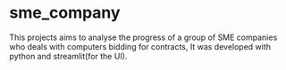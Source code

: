# sme_company
This projects aims to analyse the progress of a group of SME  companies who deals with computers bidding for contracts, It was developed with python and streamlit(for the UI).
